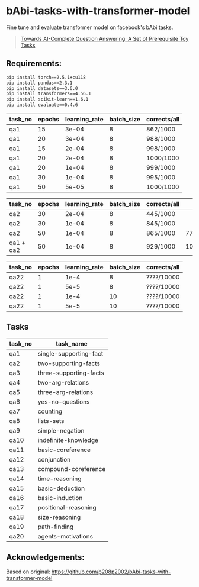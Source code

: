 # bAbi-tasks-with-transformer-model

Fine tune and evaluate transformer model on facebook's bAbi tasks.
> [Towards AI-Complete Question Answering: A Set of Prerequisite Toy Tasks](https://arxiv.org/abs/1502.05698)


## Requirements:

```bash
pip install torch==2.5.1+cu118
pip install pandas==2.3.1
pip install datasets==3.6.0
pip install transformers==4.56.1
pip install scikit-learn==1.6.1
pip install evaluate==0.4.6
```

|task_no|epochs|learning_rate|batch_size| corrects/all |
|-------|------|-------------|----------|--------------|
|  qa1  |  15  |    3e-04    |    8     |   862/1000   |
|  qa1  |  20  |    3e-04    |    8     |   988/1000   |
|  qa1  |  15  |    2e-04    |    8     |   998/1000   |
|  qa1  |  20  |    2e-04    |    8     |  1000/1000   |
|  qa1  |  20  |    1e-04    |    8     |   999/1000   |
|  qa1  |  30  |    1e-04    |    8     |   995/1000   |
|  qa1  |  50  |    5e-05    |    8     |  1000/1000   |

|task_no|epochs|learning_rate|batch_size| corrects/all |     qa1     |
|-------|------|-------------|----------|--------------|-------------|
|  qa2  |  30  |    2e-04    |    8     |   445/1000   |             |
|  qa2  |  30  |    1e-04    |    8     |   845/1000   |             |
|  qa2  |  50  |    1e-04    |    8     |   865/1000   |   779/1000  |
|  qa1 + qa2 | 50 | 1e-04    |    8     |   929/1000   |  1000/1000  |


|task_no |epochs|learning_rate|batch_size|  corrects/all  |
|--------|------|-------------|----------|----------------|
|  qa22  |  1   |    1e-4     |    8     |   ????/10000   |
|  qa22  |  1   |    5e-5     |    8     |   ????/10000   |
|  qa22  |  1   |    1e-4     |    10    |   ????/10000   |
|  qa22  |  1   |    5e-5     |    10    |   ????/10000   |


## Tasks
|task_no|task_name|
|------|-----------------------|
| qa1  | single-supporting-fact|
| qa2  | two-supporting-facts|
| qa3  | three-supporting-facts|
| qa4  | two-arg-relations|
| qa5  | three-arg-relations|
| qa6  | yes-no-questions|
| qa7  | counting|
| qa8  | lists-sets|
| qa9  | simple-negation|
| qa10 | indefinite-knowledge|
| qa11 | basic-coreference|
| qa12 | conjunction|
| qa13 | compound-coreference|
| qa14 | time-reasoning|
| qa15 | basic-deduction|
| qa16 | basic-induction|
| qa17 | positional-reasoning|
| qa18 | size-reasoning|
| qa19 | path-finding|
| qa20 | agents-motivations|


## Acknowledgements:

Based on original: https://github.com/p208p2002/bAbi-tasks-with-transformer-model

